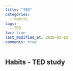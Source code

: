 ```yaml
---
title: "TED"
categories:
  - habits
tags:
  - TED
toc: true
last_modified_at: 2020-02-10
comments: true
---
```


## Habits - TED study